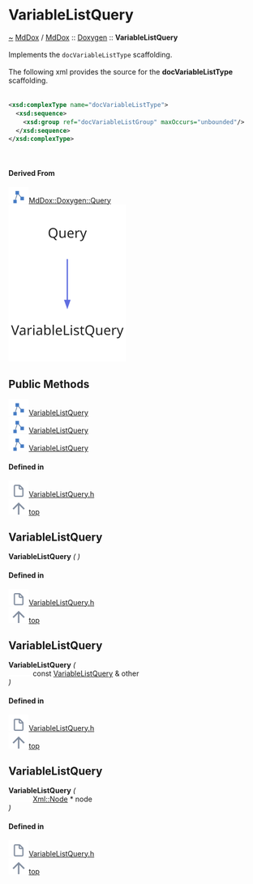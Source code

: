 <a id="variablelistquery"></a>
<h1>VariableListQuery</h1>
<a id="a02675"></a>
<a href="https://github.com/CharlesCarley/MdDox#~">~</a>
<a href="index.md#index">MdDox</a>
<span class="inline-text">/</span>
<a href="a01838.md#mddox">MdDox</a>
<span class="inline-text">::</span>
<a href="a01843.md#doxygen">Doxygen</a>
<span class="inline-text">::</span>
<span class="bold-text"><b>VariableListQuery</b></span>
<br/>
<br/>
<span class="inline-text">Implements the </span>
<code class="typewriter">docVariableListType</code>
<span class="inline-text"> scaffolding. </span>
<br/>
<br/>
<span class="inline-text">The following xml provides the source for the </span>
<span class="bold-text"><b>docVariableListType</b></span>
<span class="inline-text"> scaffolding. </span>
<br/>
<br/>

```xml
<xsd:complexType name="docVariableListType">
  <xsd:sequence>
    <xsd:group ref="docVariableListGroup" maxOccurs="unbounded"/>
  </xsd:sequence>
</xsd:complexType>
```
<br/>
<a id="derived-from"></a>
<h4>Derived From</h4>
<div class="icon-link">
<img src="../images/class.svg"/><a href="a02267.md#query">MdDox::Doxygen::Query</a>
</div>
<img src="../images/dot/internal-diagram-78.dot.svg"/><br/>
<a id="public-methods"></a>
<h2>Public Methods</h2>
<span class="icon-list-item"><a href="#variablelistquery" class="icon-list-item"><img src="../images/class.svg" class="icon-list-item"/><span class="icon-list-item">VariableListQuery</span>
</a>
</span>
<br/>
<span class="icon-list-item"><a href="#variablelistquery" class="icon-list-item"><img src="../images/class.svg" class="icon-list-item"/><span class="icon-list-item">VariableListQuery</span>
</a>
</span>
<br/>
<span class="icon-list-item"><a href="#variablelistquery" class="icon-list-item"><img src="../images/class.svg" class="icon-list-item"/><span class="icon-list-item">VariableListQuery</span>
</a>
</span>
<br/>
<a id="defined-in"></a>
<h4>Defined in</h4>
<span class="icon-list-item"><a href="https://github.com/CharlesCarley/MdDox/blob/master/Tools/Doxygen/VariableListQuery.h#L44" class="icon-list-item"><img src="../images/file.svg" class="icon-list-item"/><span class="icon-list-item">VariableListQuery.h</span>
</a>
</span>
<br/>
<span class="icon-list-item"><a href="#variablelistquery" class="icon-list-item"><img src="../images/jumpToTop.svg" class="icon-list-item"/><span class="icon-list-item">top</span>
</a>
</span>
<a id="variablelistquery"></a>
<h2>VariableListQuery</h2>
<span class="bold-text"><b>VariableListQuery</b></span>
<span class="italic-text"><i>(</i></span>
<span class="italic-text"><i>)</i></span>
<a id="defined-in"></a>
<h4>Defined in</h4>
<span class="icon-list-item"><a href="https://github.com/CharlesCarley/MdDox/blob/master/Tools/Doxygen/VariableListQuery.h#L46" class="icon-list-item"><img src="../images/file.svg" class="icon-list-item"/><span class="icon-list-item">VariableListQuery.h</span>
</a>
</span>
<br/>
<span class="icon-list-item"><a href="#variablelistquery" class="icon-list-item"><img src="../images/jumpToTop.svg" class="icon-list-item"/><span class="icon-list-item">top</span>
</a>
</span>
<br/>
<a id="variablelistquery"></a>
<h2>VariableListQuery</h2>
<span class="bold-text"><b>VariableListQuery</b></span>
<span class="italic-text"><i>(</i></span>
<div class="paragraph">
<span class="paragraph"><img src="../images/horSpace24px.svg"/><span class="inline-text">const </span>
<a href="a02675.md#variablelistquery">VariableListQuery</a>
<span class="inline-text"> &amp;</span>
<span class="inline-text">other</span>
</span>
</div>
<span class="italic-text"><i>)</i></span>
<a id="defined-in"></a>
<h4>Defined in</h4>
<span class="icon-list-item"><a href="https://github.com/CharlesCarley/MdDox/blob/master/Tools/Doxygen/VariableListQuery.h#L47" class="icon-list-item"><img src="../images/file.svg" class="icon-list-item"/><span class="icon-list-item">VariableListQuery.h</span>
</a>
</span>
<br/>
<span class="icon-list-item"><a href="#variablelistquery" class="icon-list-item"><img src="../images/jumpToTop.svg" class="icon-list-item"/><span class="icon-list-item">top</span>
</a>
</span>
<br/>
<a id="variablelistquery"></a>
<h2>VariableListQuery</h2>
<span class="bold-text"><b>VariableListQuery</b></span>
<span class="italic-text"><i>(</i></span>
<div class="paragraph">
<span class="paragraph"><img src="../images/horSpace24px.svg"/><a href="a02111.md#node">Xml::Node</a>
<span class="inline-text"> *</span>
<span class="inline-text">node</span>
</span>
</div>
<span class="italic-text"><i>)</i></span>
<a id="defined-in"></a>
<h4>Defined in</h4>
<span class="icon-list-item"><a href="https://github.com/CharlesCarley/MdDox/blob/master/Tools/Doxygen/VariableListQuery.h#L49" class="icon-list-item"><img src="../images/file.svg" class="icon-list-item"/><span class="icon-list-item">VariableListQuery.h</span>
</a>
</span>
<br/>
<span class="icon-list-item"><a href="#variablelistquery" class="icon-list-item"><img src="../images/jumpToTop.svg" class="icon-list-item"/><span class="icon-list-item">top</span>
</a>
</span>
<br/>
</div>
</div>
</body>
</html>
